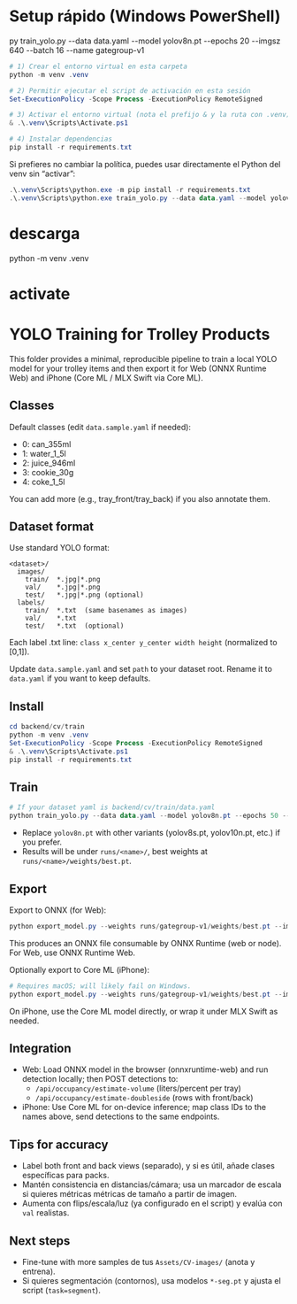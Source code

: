 # Setup rápido (Windows PowerShell)



py train_yolo.py --data data.yaml --model yolov8n.pt --epochs 20 --imgsz 640 --batch 16 --name gategroup-v1




```powershell
# 1) Crear el entorno virtual en esta carpeta
python -m venv .venv

# 2) Permitir ejecutar el script de activación en esta sesión
Set-ExecutionPolicy -Scope Process -ExecutionPolicy RemoteSigned

# 3) Activar el entorno virtual (nota el prefijo & y la ruta con .venv)
& .\.venv\Scripts\Activate.ps1

# 4) Instalar dependencias
pip install -r requirements.txt
```

Si prefieres no cambiar la política, puedes usar directamente el Python del venv sin “activar”:

```powershell
.\.venv\Scripts\python.exe -m pip install -r requirements.txt
.\.venv\Scripts\python.exe train_yolo.py --data data.yaml --model yolov8n.pt --epochs 20 --imgsz 640 --batch 16 --name gategroup-pretrain
```
# descarga
python -m venv .venv

# activate 

# YOLO Training for Trolley Products

This folder provides a minimal, reproducible pipeline to train a local YOLO model for your trolley items and then export it for Web (ONNX Runtime Web) and iPhone (Core ML / MLX Swift via Core ML).

## Classes

Default classes (edit `data.sample.yaml` if needed):
- 0: can_355ml
- 1: water_1_5l
- 2: juice_946ml
- 3: cookie_30g
- 4: coke_1_5l

You can add more (e.g., tray_front/tray_back) if you also annotate them.

## Dataset format

Use standard YOLO format:
```
<dataset>/
  images/
    train/  *.jpg|*.png
    val/    *.jpg|*.png
    test/   *.jpg|*.png (optional)
  labels/
    train/  *.txt  (same basenames as images)
    val/    *.txt
    test/   *.txt  (optional)
```
Each label .txt line: `class x_center y_center width height` (normalized to [0,1]).

Update `data.sample.yaml` and set `path` to your dataset root. Rename it to `data.yaml` if you want to keep defaults.

## Install

```powershell
cd backend/cv/train
python -m venv .venv
Set-ExecutionPolicy -Scope Process -ExecutionPolicy RemoteSigned
& .\.venv\Scripts\Activate.ps1
pip install -r requirements.txt
```

## Train

```powershell
# If your dataset yaml is backend/cv/train/data.yaml
python train_yolo.py --data data.yaml --model yolov8n.pt --epochs 50 --imgsz 640 --batch 16 --device auto --name gategroup-v1
```
- Replace `yolov8n.pt` with other variants (yolov8s.pt, yolov10n.pt, etc.) if you prefer.
- Results will be under `runs/<name>/`, best weights at `runs/<name>/weights/best.pt`.

## Export

Export to ONNX (for Web):
```powershell
python export_model.py --weights runs/gategroup-v1/weights/best.pt --imgsz 640 --opset 12 --outdir exports
```
This produces an ONNX file consumable by ONNX Runtime (web or node). For Web, use ONNX Runtime Web.

Optionally export to Core ML (iPhone):
```powershell
# Requires macOS; will likely fail on Windows.
python export_model.py --weights runs/gategroup-v1/weights/best.pt --imgsz 640 --coreml --outdir exports
```
On iPhone, use the Core ML model directly, or wrap it under MLX Swift as needed.

## Integration

- Web: Load ONNX model in the browser (onnxruntime-web) and run detection locally; then POST detections to:
  - `/api/occupancy/estimate-volume` (liters/percent per tray)
  - `/api/occupancy/estimate-doubleside` (rows with front/back)
- iPhone: Use Core ML for on-device inference; map class IDs to the names above, send detections to the same endpoints.

## Tips for accuracy

- Label both front and back views (separado), y si es útil, añade clases específicas para packs.
- Mantén consistencia en distancias/cámara; usa un marcador de escala si quieres métricas métricas de tamaño a partir de imagen.
- Aumenta con flips/escala/luz (ya configurado en el script) y evalúa con `val` realistas.

## Next steps

- Fine-tune with more samples de tus `Assets/CV-images/` (anota y entrena).
- Si quieres segmentación (contornos), usa modelos `*-seg.pt` y ajusta el script (`task=segment`).
